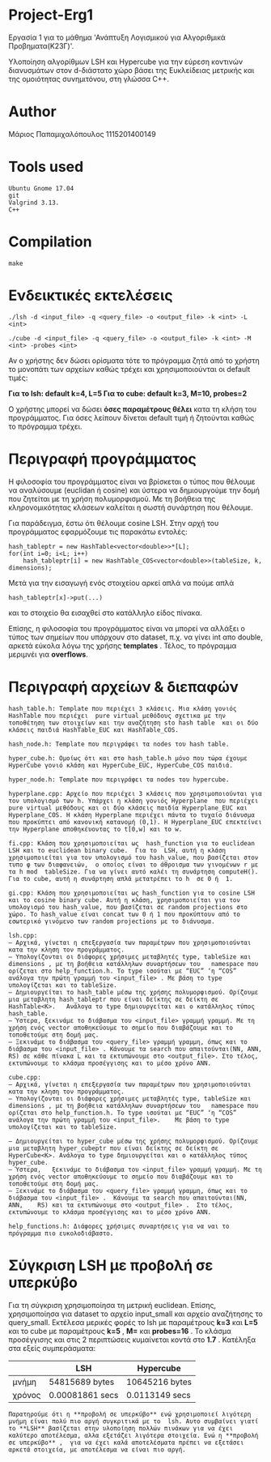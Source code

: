 # Project-Erg1
Εργασία 1 για το μάθημα 'Ανάπτυξη Λογισμικού για Αλγοριθμικά Προβηματα(Κ23Γ)'. 

Υλοποίηση αλγορίθμων LSH και Hypercube για την εύρεση κοντινών διανυσμάτων στον d-διάστατο χώρο βάσει της Ευκλείδειας μετρικής και της ομοιότητας συνημιτόνου, στη γλώσσα C++.

# Author 
Μάριος Παπαμιχαλόπουλος
1115201400149

# Tools	used

```
Ubuntu Gnome 17.04
git
Valgrind 3.13.
C++
```

# Compilation

```
make
```

# Ενδεικτικές εκτελέσεις

```
./lsh -d <input_file> -q <query_file> -o <output_file> -k <int>	-L <int>
```

```
./cube -d <input_file> -q <query_file> -o <output_file>	-k <int> -M <int> -probes <int>
```

Αν ο χρήστης δεν δώσει ορίσματα τότε το πρόγραμμα ζητά από το
χρήστη το μονοπάτι των αρχείων καθώς τρέχει και χρησιμοποιούνται οι
default	τιμές:

**Για το lsh: default k=4, L=5
Για το	cube: default k=3, M=10, probes=2**

Ο χρήστης μπορεί να δώσει **όσες παραμέτρους θέλει** κατα τη κλήση του προγράμματος. Για όσες λείπουν δίνεται default τιμή ή ζητούνται καθώς το πρόγραμμα τρέχει.

# Περιγραφή προγράμματος

Η φιλοσοφία του προγράμματος είναι να βρίσκεται ο τύπος που θέλουμε να αναλύσουμε (euclidan ή cosine) και ύστερα να δημιουργούμε την δομή που ζητείται με τη χρήση πολυμορφισμού. Με τη βοήθεια της κληρονομικότητας κλάσεων καλείται η σωστή συνάρτηση που θέλουμε.

Για παράδειγμα,	έστω ότι θέλουμε cosine	LSH. Στην αρχή του προγράμματος εφαρμόζουμε τις παρακάτω εντολές:

```
hash_tableptr = new HashTable<vector<double>>*[L];
for(int	i=0; i<L; i++)
	hash_tableptr[i] = new HashTable_COS<vector<double>>(tableSize,	k, dimensions);
```
Μετά για την εισαγωγή ενός στοιχείου αρκεί απλά να πούμε απλά

```
hash_tableptr[x]->put(...)
```

και το στοιχείο θα εισαχθεί στο κατάλληλο είδος πίνακα.

Eπίσης,	η φιλοσοφία του προγράμματος είναι να μπορεί να αλλάξει ο τύπος των σημείων που υπάρχουν στο dataset, π.χ. να γίνει int	απο double, αρκετά εύκολα λόγω της χρήσης **templates** . Τέλος, το πρόγραμμα μεριμνέι για **overflows**.

# Περιγραφή αρχείων & διεπαφών

```
hash_table.h: Template που περιέχει 3 κλάσεις. Μια κλάση γονιός	HashTable που περιέχει	pure virtual μεθόδους σχετικα με την τοποθέτηση των στοιχείων και την αναζήτηση	sto hash table	και οι δύο κλάσεις παιδιά HashTable_EUC	και HashTable_COS.
```

```
hash_node.h: Template που περιγράφει τα	nodes του hash table.
```

```
hyper_cube.h: Ομοίως ότι και στο hash_table.h μόνο που τώρα έχουμε HyperCube γονιό κλάση και HyperCube_EUC, HyperCube_COS παιδιά.
```

```
hyper_node.h: Template που περιγράφει τα nodes του hypercube.
```

```
hyperplane.cpp: Αρχείο που περιέχει 3 κλάσεις που χρησιμοποιούνται για τον υπολογισμό των h. Υπάρχει η κλάση γονιός Hyperplane	που περιέχει pure virtual μεθόδους και οι δύο κλάσεις παιδία Hyperplane_EUC και	Hyperplane_COS.	Η κλάση	Hyperplane περιέχει πάντα το τυχαίο διάνυσμα που προκύπτει από κανονική κατανομή (0,1).	Η Hyperplane_EUC επεκτείνει την	Hyperplane αποθηκέυοντας το t[0,w] και το w.
```

```
fi.cpp: Κλάση που χρησιμοποιείται ως  hash_function για το euclidean LSH και το	euclidean binary cube.	Για το	LSH, αυτή η κλάση χρησιμοποιείται για τον υπολογισμό του hash_value, που βασίζεται στον τυπο φ των διαφανειών,	ο οποίος είναι το άθροισμα των γινομένων r με τα h mod	tableSize. Για να γίνει αυτό καλέι τη συνάρτηση	computeH(). Για το cube, αυτή η συνάρτηση απλά μετατρέπει το h	σε 0 ή	1.
```

```
gi.cpp: Κλάση που χρησιμοποιείται ως hash_function για το cosine LSH και το cosine binary cube.	Αυτή η κλάση, χρησιμοποιείται για τον υπολογισμό του hash_value, που βασίζεται σε random projections στο χώρο. Το hash_value είναι concat των 0 ή 1 που προκύπτουν από το εσωτερικό γινόμενο των random projections με το διάνυσμα.
```

```
lsh.cpp:
– Αρχικά, γίνεται η επεξεργασία των παραμέτρων που χρησιμοποιούνται κατα την κληση τον προγράμματος.
– Υπολογίζονται οι διάφορες χρήσιμες μεταβλητές type, tableSize και dimensions , με τη βοήθεια κατάλληλων συναρτήσεων του	namespace που ορίζεται στο help_function.h. Το type ισούται με “EUC” ‘η “COS” ανάλογα την πρώτη γραμμή του <input_file> . Με βάση το type υπολογίζεται και το tableSize.
– Δημιουργείται το hash_table μέσω της χρήσης πολυμορφισμού. Ορίζουμε μια μεταβλητη hash_tableptr που είναι δείκτης σε δείκτη σε	HashTable<K>.	Ανάλογα το type δημιουργείται και ο κατάλληλος τύπος hash_table.
– Ύστερα, ξεκινάμε το διάβασμα του <input_file> γραμμή γραμμή. Με τη χρήση ενός vector αποθηκεύουμε το σημείο που διαβάζουμε και το τοποθετούμε στη δομή μας.
– Ξεκινάμε το διάβασμα του <query_file> γραμμή γραμμη, όπως και το διάβασμα του <input_file> . Κάνουμε τα search που απαιτούνται(NN, ANN, RS) σε κάθε πίνακα L και τα εκτυπώνουμε στο <output_file>. Στο τέλος, εκτυπώνουμε το κλάσμα προσέγγισης και το μέσο χρόνο ANN.
```

```
cube.cpp:
– Αρχικά, γίνεται η επεξεργασία των παραμέτρων που χρησιμοποιούνται κατα την κληση τον προγράμματος.
– Υπολογίζονται οι διάφορες χρήσιμες μεταβλητές type, tableSize και dimensions , με τη βοήθεια κατάλληλων συναρτήσεων του	namespace που ορίζεται στο help_function.h. Το type ισούται με “EUC” ‘η “COS” ανάλογα την πρώτη γραμμή του <input_file>.	Με βάση το type υπολογίζεται και το tableSize.

– Δημιουργείται το hyper_cube μέσω της χρήσης πολυμορφισμού. Ορίζουμε μια μεταβλητη hyper_cubeptr που είναι δείκτης σε δείκτη σε HyperCube<K>. Ανάλογα το type δημιουργείται και ο κατάλληλος τύπος hyper_cube.
– Ύστερα,	ξεκινάμε το διάβασμα του <input_file> γραμμή γραμμή. Με τη χρήση ενός vector αποθηκεύουμε το σημείο που διαβάζουμε και το τοποθετούμε στη δομή μας.
– Ξεκινάμε το διάβασμα του <query_file> γραμμή γραμμη, όπως και το διάβασμα του <input_file> .	Κάνουμε τα search που απαιτούνται(NN,	ANN,	RS)	και τα εκτυπώνουμε στο <output_file> .	Στο τέλος, εκτυπώνουμε το κλάσμα προσέγγισης και το μέσο χρόνο ANN.
```

```
help_functions.h: Διάφορες χρήσιμες συναρτήσεις για να ναι το πρόγραμμα πιο ευκολοδιάβαστο.
```

# Σύγκριση LSH με προβολή σε υπερκύβο

Για τη σύγκριση χρησιμοποίησα τη μετρική euclidean. Επίσης, χρησιμοποίησα για dataset το αρχείο input_small και αρχείο αναζήτησης το	query_small. Εκτέλεσα μερικές φορές το lsh με παραμέτρους **k=3** και **L=5** και το cube με παραμέτρους **k=5** , **Μ=** και **probes=16** . To κλάσμα προσέγγισης και στις 2 περιπτώσεις κυμαίνεται κοντά στο **1.7** . Κατέληξα στα εξείς συμπεράσματα:

|        | LSH             | Hypercube      |
|--------|-----------------|----------------|
| μνήμη  | 54815689 bytes  | 10645216 bytes |
| χρόνος | 0.00081861 secs | 0.0113149 secs |

```
Παρατηρούμε ότι η **προβολή σε υπερκύβο** ενώ χρησιμοποιεί λιγότερη μνήμη είναι πολύ πιο αργή συγκριτικά με το	lsh. Αυτο συμβαίνει γιατί το **LSH** βασίζεται στην υλοποίηση πολλών πινάκων για να έχει καλύτερο αποτέλεσμα, αλλα εξετάζει λιγότερα στοιχεία. Ενώ η **προβολή σε υπερκύβο** ,	για να έχει καλά αποτελέσματα πρέπει να εξετάσει αρκετά στοιχεία, με αποτέλεσμα να είναι πιο αργή.


